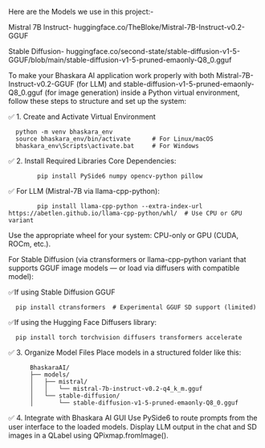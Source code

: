 Here are the Models we use in this project:-

Mistral 7B Instruct- huggingface.co/TheBloke/Mistral-7B-Instruct-v0.2-GGUF

Stable Diffusion- huggingface.co/second-state/stable-diffusion-v1-5-GGUF/blob/main/stable-diffusion-v1-5-pruned-emaonly-Q8_0.gguf

To make your Bhaskara AI application work properly with both Mistral-7B-Instruct-v0.2-GGUF (for LLM) and stable-diffusion-v1-5-pruned-emaonly-Q8_0.gguf (for image generation) inside a Python virtual environment, follow these steps to structure and set up the system:

✅ 1. Create and Activate Virtual Environment

      python -m venv bhaskara_env
      source bhaskara_env/bin/activate      # For Linux/macOS
      bhaskara_env\Scripts\activate.bat     # For Windows


✅ 2. Install Required Libraries
    Core Dependencies:
    
            pip install PySide6 numpy opencv-python pillow
  ✅ For LLM (Mistral-7B via llama-cpp-python):
          
            pip install llama-cpp-python --extra-index-url https://abetlen.github.io/llama-cpp-python/whl/  # Use CPU or GPU variant
Use the appropriate wheel for your system: CPU-only or GPU (CUDA, ROCm, etc.).

For Stable Diffusion (via ctransformers or llama-cpp-python variant that supports GGUF image models — or load via diffusers with compatible model):

✅If using Stable Diffusion GGUF
    
      pip install ctransformers  # Experimental GGUF SD support (limited)
✅If using the Hugging Face Diffusers library:

      pip install torch torchvision diffusers transformers accelerate


✅ 3. Organize Model Files
      Place models in a structured folder like this:
      
          BhaskaraAI/
          ├── models/
          │   ├── mistral/
          │   │   └── mistral-7b-instruct-v0.2-q4_k_m.gguf
          │   └── stable-diffusion/
          │       └── stable-diffusion-v1-5-pruned-emaonly-Q8_0.gguf


✅ 4. Integrate with Bhaskara AI GUI
    Use PySide6 to route prompts from the user interface to the loaded models. Display LLM output in the chat and SD images in a QLabel using QPixmap.fromImage().
